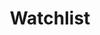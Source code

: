 ---
type: "MERN App" 
title: "Watchlist"
description: "View your latest movies and rate and discuss"
tools: "React NodeJs Docker ExpressJs MovieDB"
repository: "https://github.com/Ianodad/Ultimate_Watchlist"
website: "https://github.com/Ianodad/Ultimate_Watchlist"
image: "../../images/watchlist.png"
---